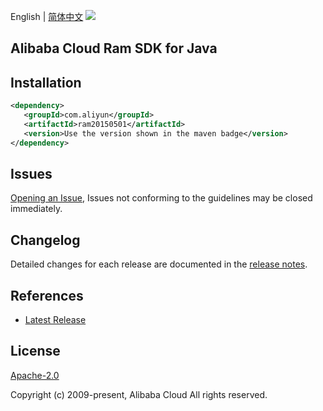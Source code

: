 English | [简体中文](README-CN.md)
![](https://aliyunsdk-pages.alicdn.com/icons/AlibabaCloud.svg)

## Alibaba Cloud Ram SDK for Java

## Installation

```xml
<dependency>
   <groupId>com.aliyun</groupId>
   <artifactId>ram20150501</artifactId>
   <version>Use the version shown in the maven badge</version>
</dependency>
```

## Issues
[Opening an Issue](https://github.com/aliyun/alibabacloud-sdk/issues/new), Issues not conforming to the guidelines may be closed immediately.

## Changelog
Detailed changes for each release are documented in the [release notes](./ChangeLog.txt).

## References
* [Latest Release](https://github.com/aliyun/alibabacloud-sdk/tree/master/java)

## License
[Apache-2.0](http://www.apache.org/licenses/LICENSE-2.0)

Copyright (c) 2009-present, Alibaba Cloud All rights reserved.